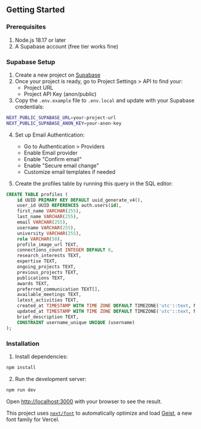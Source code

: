 ## Getting Started

### Prerequisites

1. Node.js 18.17 or later
2. A Supabase account (free tier works fine)

### Supabase Setup

1. Create a new project on [Supabase](https://supabase.com)
2. Once your project is ready, go to Project Settings > API to find your:
   - Project URL
   - Project API Key (anon/public)
3. Copy the `.env.example` file to `.env.local` and update with your Supabase credentials:
```bash
NEXT_PUBLIC_SUPABASE_URL=your-project-url
NEXT_PUBLIC_SUPABASE_ANON_KEY=your-anon-key
```
4. Set up Email Authentication:
   - Go to Authentication > Providers
   - Enable Email provider
   - Enable "Confirm email"
   - Enable "Secure email change"
   - Customize email templates if needed

5. Create the profiles table by running this query in the SQL editor:
```sql
CREATE TABLE profiles (
    id UUID PRIMARY KEY DEFAULT uuid_generate_v4(),
    user_id UUID REFERENCES auth.users(id),
    first_name VARCHAR(255),
    last_name VARCHAR(255),
    email VARCHAR(255),
    username VARCHAR(255),
    university VARCHAR(255),
    role VARCHAR(50),
    profile_image_url TEXT,
    connections_count INTEGER DEFAULT 0,
    research_interests TEXT,
    expertise TEXT,
    ongoing_projects TEXT,
    previous_projects TEXT,
    publications TEXT,
    awards TEXT,
    preferred_communication TEXT[],
    available_meetings TEXT,
    latest_activities TEXT,
    created_at TIMESTAMP WITH TIME ZONE DEFAULT TIMEZONE('utc'::text, NOW()),
    updated_at TIMESTAMP WITH TIME ZONE DEFAULT TIMEZONE('utc'::text, NOW()),
    brief_description TEXT,
    CONSTRAINT username_unique UNIQUE (username)
);
```

### Installation

1. Install dependencies:
```bash
npm install
```

2. Run the development server:
```bash
npm run dev
```

Open [http://localhost:3000](http://localhost:3000) with your browser to see the result.

This project uses [`next/font`](https://nextjs.org/docs/app/building-your-application/optimizing/fonts) to automatically optimize and load [Geist](https://vercel.com/font), a new font family for Vercel.
